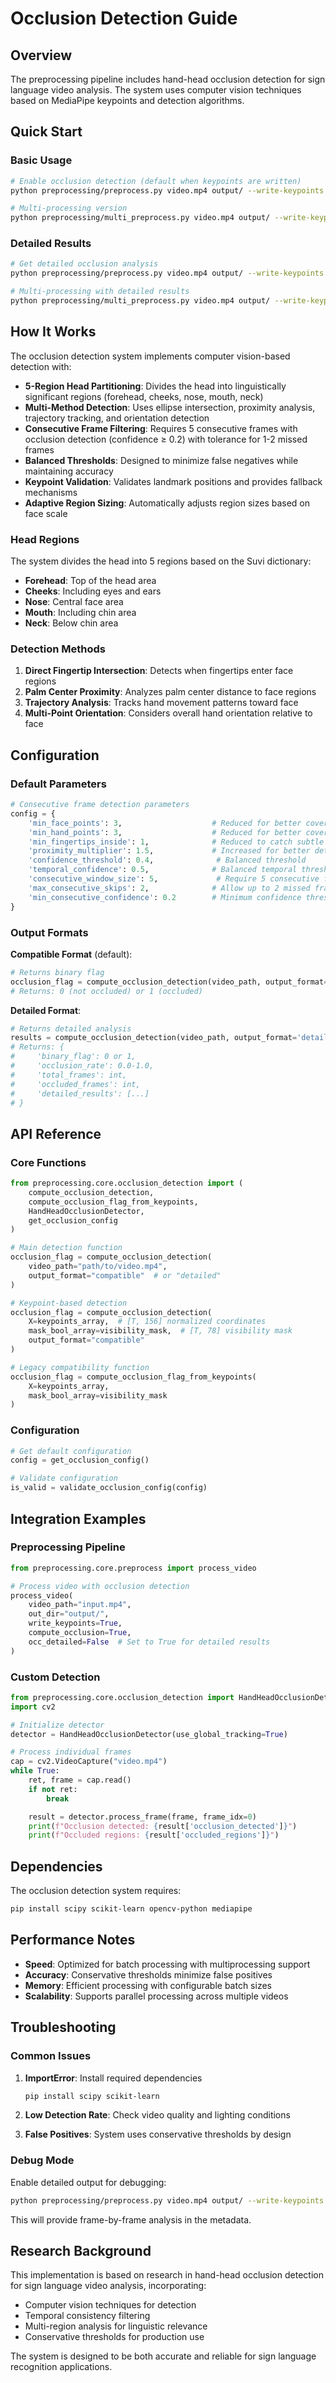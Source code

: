# Occlusion Detection Guide

## Overview

The preprocessing pipeline includes hand-head occlusion detection for sign language video analysis. The system uses computer vision techniques based on MediaPipe keypoints and detection algorithms.

## Quick Start

### Basic Usage

```bash
# Enable occlusion detection (default when keypoints are written)
python preprocessing/preprocess.py video.mp4 output/ --write-keypoints --occ-enable

# Multi-processing version
python preprocessing/multi_preprocess.py video.mp4 output/ --write-keypoints --occ-enable
```

### Detailed Results

```bash
# Get detailed occlusion analysis
python preprocessing/preprocess.py video.mp4 output/ --write-keypoints --occ-enable --occ-detailed

# Multi-processing with detailed results
python preprocessing/multi_preprocess.py video.mp4 output/ --write-keypoints --occ-enable --occ-detailed
```

## How It Works

The occlusion detection system implements computer vision-based detection with:

- **5-Region Head Partitioning**: Divides the head into linguistically significant regions (forehead, cheeks, nose, mouth, neck)
- **Multi-Method Detection**: Uses ellipse intersection, proximity analysis, trajectory tracking, and orientation detection
- **Consecutive Frame Filtering**: Requires 5 consecutive frames with occlusion detection (confidence ≥ 0.2) with tolerance for 1-2 missed frames
- **Balanced Thresholds**: Designed to minimize false negatives while maintaining accuracy
- **Keypoint Validation**: Validates landmark positions and provides fallback mechanisms
- **Adaptive Region Sizing**: Automatically adjusts region sizes based on face scale

### Head Regions

The system divides the head into 5 regions based on the Suvi dictionary:

- **Forehead**: Top of the head area
- **Cheeks**: Including eyes and ears
- **Nose**: Central face area
- **Mouth**: Including chin area
- **Neck**: Below chin area

### Detection Methods

1. **Direct Fingertip Intersection**: Detects when fingertips enter face regions
2. **Palm Center Proximity**: Analyzes palm center distance to face regions
3. **Trajectory Analysis**: Tracks hand movement patterns toward face
4. **Multi-Point Orientation**: Considers overall hand orientation relative to face

## Configuration

### Default Parameters

```python
# Consecutive frame detection parameters
config = {
    'min_face_points': 3,                    # Reduced for better coverage
    'min_hand_points': 3,                    # Reduced for better coverage
    'min_fingertips_inside': 1,              # Reduced to catch subtle occlusions
    'proximity_multiplier': 1.5,             # Increased for better detection
    'confidence_threshold': 0.4,              # Balanced threshold
    'temporal_confidence': 0.5,              # Balanced temporal threshold
    'consecutive_window_size': 5,             # Require 5 consecutive frames
    'max_consecutive_skips': 2,              # Allow up to 2 missed frames
    'min_consecutive_confidence': 0.2        # Minimum confidence threshold
}
```

### Output Formats

**Compatible Format** (default):

```python
# Returns binary flag
occlusion_flag = compute_occlusion_detection(video_path, output_format='compatible')
# Returns: 0 (not occluded) or 1 (occluded)
```

**Detailed Format**:

```python
# Returns detailed analysis
results = compute_occlusion_detection(video_path, output_format='detailed')
# Returns: {
#     'binary_flag': 0 or 1,
#     'occlusion_rate': 0.0-1.0,
#     'total_frames': int,
#     'occluded_frames': int,
#     'detailed_results': [...]
# }
```

## API Reference

### Core Functions

```python
from preprocessing.core.occlusion_detection import (
    compute_occlusion_detection,
    compute_occlusion_flag_from_keypoints,
    HandHeadOcclusionDetector,
    get_occlusion_config
)

# Main detection function
occlusion_flag = compute_occlusion_detection(
    video_path="path/to/video.mp4",
    output_format="compatible"  # or "detailed"
)

# Keypoint-based detection
occlusion_flag = compute_occlusion_detection(
    X=keypoints_array,  # [T, 156] normalized coordinates
    mask_bool_array=visibility_mask,  # [T, 78] visibility mask
    output_format="compatible"
)

# Legacy compatibility function
occlusion_flag = compute_occlusion_flag_from_keypoints(
    X=keypoints_array,
    mask_bool_array=visibility_mask
)
```

### Configuration

```python
# Get default configuration
config = get_occlusion_config()

# Validate configuration
is_valid = validate_occlusion_config(config)
```

## Integration Examples

### Preprocessing Pipeline

```python
from preprocessing.core.preprocess import process_video

# Process video with occlusion detection
process_video(
    video_path="input.mp4",
    out_dir="output/",
    write_keypoints=True,
    compute_occlusion=True,
    occ_detailed=False  # Set to True for detailed results
)
```

### Custom Detection

```python
from preprocessing.core.occlusion_detection import HandHeadOcclusionDetector
import cv2

# Initialize detector
detector = HandHeadOcclusionDetector(use_global_tracking=True)

# Process individual frames
cap = cv2.VideoCapture("video.mp4")
while True:
    ret, frame = cap.read()
    if not ret:
        break

    result = detector.process_frame(frame, frame_idx=0)
    print(f"Occlusion detected: {result['occlusion_detected']}")
    print(f"Occluded regions: {result['occluded_regions']}")
```

## Dependencies

The occlusion detection system requires:

```bash
pip install scipy scikit-learn opencv-python mediapipe
```

## Performance Notes

- **Speed**: Optimized for batch processing with multiprocessing support
- **Accuracy**: Conservative thresholds minimize false positives
- **Memory**: Efficient processing with configurable batch sizes
- **Scalability**: Supports parallel processing across multiple videos

## Troubleshooting

### Common Issues

1. **ImportError**: Install required dependencies

   ```bash
   pip install scipy scikit-learn
   ```

2. **Low Detection Rate**: Check video quality and lighting conditions

3. **False Positives**: System uses conservative thresholds by design

### Debug Mode

Enable detailed output for debugging:

```bash
python preprocessing/preprocess.py video.mp4 output/ --write-keypoints --occ-enable --occ-detailed
```

This will provide frame-by-frame analysis in the metadata.

## Research Background

This implementation is based on research in hand-head occlusion detection for sign language video analysis, incorporating:

- Computer vision techniques for detection
- Temporal consistency filtering
- Multi-region analysis for linguistic relevance
- Conservative thresholds for production use

The system is designed to be both accurate and reliable for sign language recognition applications.

